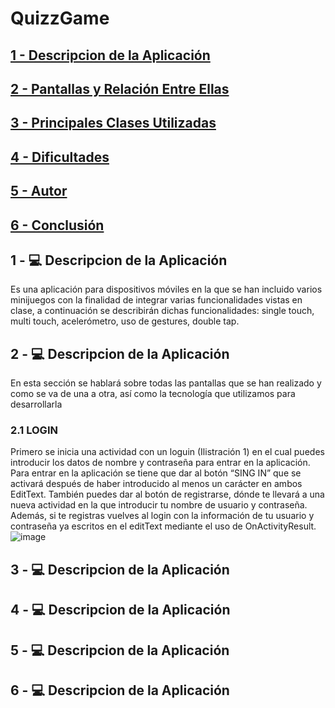 # QuizzGame

## [1 - Descripcion de la Aplicación](#Descripcion)
## [2 - Pantallas y Relación Entre Ellas](#Pantallas)
## [3 - Principales Clases Utilizadas](#Clases)
## [4 - Dificultades](#Dificultades)
## [5 - Autor](#Autor)
## [6 - Conclusión](#Conclusión)

## 1 - :computer: Descripcion de la Aplicación <a name="Descripcion">
Es una aplicación para dispositivos móviles en la que se han incluido varios minijuegos con la finalidad de integrar varias funcionalidades vistas en clase, a 
continuación se describirán dichas funcionalidades: single touch, multi touch, acelerómetro, uso de gestures, double tap.

## 2 - :computer: Descripcion de la Aplicación <a name="Pantallas">
En esta sección se hablará sobre todas las pantallas que se han realizado y como se va de una a otra, así como la tecnología que utilizamos para desarrollarla
### 2.1 LOGIN
  Primero se inicia una actividad con un loguin (Ilistración 1) en el cual puedes introducir los datos de nombre y  contraseña para entrar en la aplicación. 
  Para entrar en la aplicación se tiene que dar al botón “SING IN” que se activará después de haber introducido al menos un carácter en ambos EditText. También
  puedes dar al botón de registrarse, dónde te llevará a una nueva actividad en la que introducir tu nombre de usuario y contraseña. Además, si te registras
  vuelves al login con la información de tu usuario y contraseña ya escritos en el editText mediante el uso de OnActivityResult.
  ![image](https://user-images.githubusercontent.com/63256402/202596418-43d32a4e-aa9e-4a95-9994-60b892a09a19.png)

## 3 - :computer: Descripcion de la Aplicación <a name="Clases">
## 4 - :computer: Descripcion de la Aplicación <a name="Dificultades">
## 5 - :computer: Descripcion de la Aplicación <a name="Autor">
## 6 - :computer: Descripcion de la Aplicación <a name="Conclusión">

